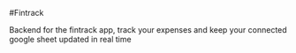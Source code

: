 #Fintrack

Backend for the fintrack app, track your expenses and keep your connected google sheet updated in real time 
